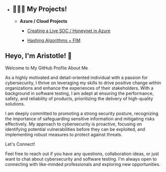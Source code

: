 - <h2>👨🏽‍💻 My Projects!</h2>
    
    - <b>Azure / Cloud Projects</b>

        - [Creating a Live SOC / Honeynet in Azure](https://github.com/zekasolest/Honeynet-SOC)
     
        - [Hashing Algorithms + FIM](https://github.com/zekasolest/Coding-FIM)
     
## Heyo, I'm Aristotle! 👋

Welcome to My GitHub Profile
About Me

As a highly motivated and detail-oriented individual with a passion for cybersecurity, I thrive on leveraging my skills to drive positive change within organizations and enhance the experiences of their stakeholders. With a background in software testing, I am adept at ensuring the performance, safety, and reliability of products, prioritizing the delivery of high-quality solutions.

I am deeply committed to promoting a strong security posture, recognizing the importance of safeguarding sensitive information and mitigating risks effectively. My approach to cybersecurity is proactive, focusing on identifying potential vulnerabilities before they can be exploited, and implementing robust measures to protect against threats.

Let's Connect!

Feel free to reach out if you have any questions, collaboration ideas, or just want to chat about cybersecurity and software testing. I'm always open to connecting with like-minded professionals and exploring new opportunities.
<!--
**zekasolest/zekasolest** is a ✨ _special_ ✨ repository because its `README.md` (this file) appears on your GitHub profile.

Here are some ideas to get you started:

- 🔭 I’m currently working on ...
- 🌱 I’m currently learning ...
- 👯 I’m looking to collaborate on ...
- 🤔 I’m looking for help with ...
- 💬 Ask me about ...
- 📫 How to reach me: ...
- 😄 Pronouns: ...
- ⚡ Fun fact: ...
-->
